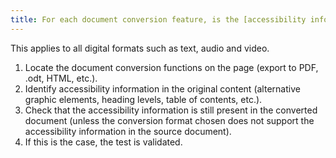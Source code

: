 ```yaml
---
title: For each document conversion feature, is the [accessibility information](#accessibility-information) available in the source document kept in the destination document (excluding special cases)?
---
```

This applies to all digital formats such as text, audio and video.

1. Locate the document conversion functions on the page (export to PDF, .odt, HTML, etc.).
2. Identify accessibility information in the original content (alternative graphic elements, heading levels, table of contents, etc.).
3. Check that the accessibility information is still present in the converted document (unless the conversion format chosen does not support the accessibility information in the source document).
4. If this is the case, the test is validated.